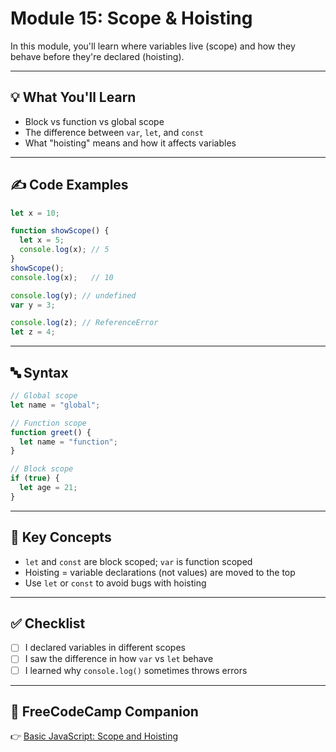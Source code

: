 # Module 15: Scope & Hoisting

In this module, you'll learn where variables live (scope) and how they behave before they're declared (hoisting).

---

## 💡 What You'll Learn
- Block vs function vs global scope
- The difference between `var`, `let`, and `const`
- What "hoisting" means and how it affects variables

---

## ✍️ Code Examples

```javascript
let x = 10;

function showScope() {
  let x = 5;
  console.log(x); // 5
}
showScope();
console.log(x);   // 10
```

```javascript
console.log(y); // undefined
var y = 3;

console.log(z); // ReferenceError
let z = 4;
```

---

## 🔤 Syntax

```javascript
// Global scope
let name = "global";

// Function scope
function greet() {
  let name = "function";
}

// Block scope
if (true) {
  let age = 21;
}
```

---

## 🧠 Key Concepts

- `let` and `const` are block scoped; `var` is function scoped
- Hoisting = variable declarations (not values) are moved to the top
- Use `let` or `const` to avoid bugs with hoisting

---

## ✅ Checklist

- [ ] I declared variables in different scopes
- [ ] I saw the difference in how `var` vs `let` behave
- [ ] I learned why `console.log()` sometimes throws errors

---

## 📘 FreeCodeCamp Companion

👉 [Basic JavaScript: Scope and Hoisting](https://www.freecodecamp.org/learn/javascript-algorithms-and-data-structures/)
